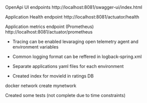 OpenApi UI endpoints
http://localhost:8081/swagger-ui/index.html

Application Health endpoint
http://localhost:8081/actuator/health

Application metrics endpoint (Prometheus)
http://localhost:8081/actuator/prometheus

- Tracing can be enabled levaraging open telemetry agent and environment variables

- Common logging format can be reffered in logback-spring.xml

- Separate applications yaml files for each environment

- Created index for movieId in ratings DB

docker network create mynetwork

Created some tests (not complete due to time constraints)